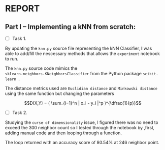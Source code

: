 # REPORT

## Part I – Implementing a kNN from scratch:

- [ ] Task 1.

By updating the `knn.py` source file representing the kNN Classifier, I was able to add/fill the nescessary methods that allows the `experiment` notebook to run.

The `knn.py` source code mimics the `sklearn.neighbors.KNeighborsClassifier` from the Python package `scikit-learn `. 

The distance metrics used are `Euclidian distance` and `Minkowski distance` using the same function but changing the parameters 

```math
D(X,Y) = ( \sum_{i=1}^n | x_i - y_i |^p )^{\dfrac{1}{p}}
```

- [ ] Task 2.

Studying the `curse of dimensionality` issue, I figured there was no need to exceed the 300 neighbor count so I tested through the notebook by ,first, adding manual code and then looping through a function.

The loop returned with an accuracy score of 80.54% at 246 neighbor point. 
